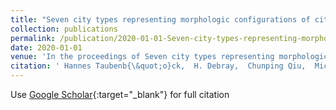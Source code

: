 ```yaml
---
title: "Seven city types representing morphologic configurations of cities across the globe"
collection: publications
permalink: /publication/2020-01-01-Seven-city-types-representing-morphologic-configurations-of-cities-across-the-globe
date: 2020-01-01
venue: 'In the proceedings of Seven city types representing morphologic configurations of cities across the globe'
citation: ' Hannes Taubenb{\&quot;o}ck,  H. Debray,  Chunping Qiu,  Michael Schmitt,  Yuanyuan Wang,  Xiao Zhu, &quot;Seven city types representing morphologic configurations of cities across the globe.&quot; In the proceedings of Seven city types representing morphologic configurations of cities across the globe, 2020.'
---
```

Use [Google Scholar](https://scholar.google.com/scholar?q=Seven+city+types+representing+morphologic+configurations+of+cities+across+the+globe){:target="_blank"} for full citation
